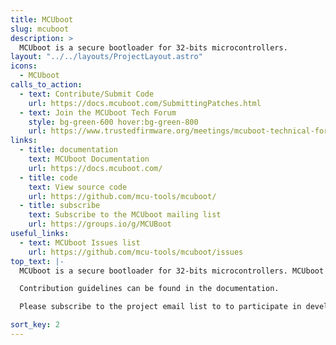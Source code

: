 ```yaml
---
title: MCUboot
slug: mcuboot
description: >
  MCUboot is a secure bootloader for 32-bits microcontrollers.
layout: "../../layouts/ProjectLayout.astro"
icons:
  - MCUboot
calls_to_action:
  - text: Contribute/Submit Code
    url: https://docs.mcuboot.com/SubmittingPatches.html
  - text: Join the MCUboot Tech Forum
    style: bg-green-600 hover:bg-green-800
    url: https://www.trustedfirmware.org/meetings/mcuboot-technical-forum
links:
  - title: documentation
    text: MCUboot Documentation
    url: https://docs.mcuboot.com/
  - title: code
    text: View source code
    url: https://github.com/mcu-tools/mcuboot/
  - title: subscribe
    text: Subscribe to the MCUboot mailing list
    url: https://groups.io/g/MCUBoot
useful_links:
  - text: MCUboot Issues list
    url: https://github.com/mcu-tools/mcuboot/issues
top_text: |-
  MCUboot is a secure bootloader for 32-bits microcontrollers. MCUboot defines a common infrastructure for the bootloader and the system flash layout on microcontroller systems, and provides a secure bootloader that enables easy software upgrade. MCUboot is not dependent on any specific operating system and hardware and relies on hardware porting layers from the operating system it works with.

  Contribution guidelines can be found in the documentation.

  Please subscribe to the project email list to to participate in development discussions.

sort_key: 2
---
```

